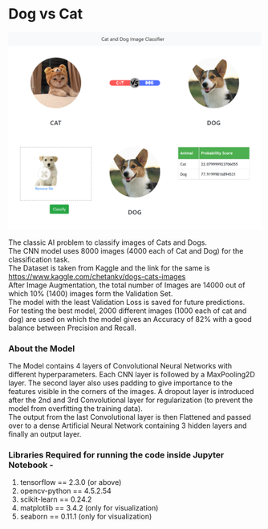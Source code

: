 # Dog vs Cat

![alt text](https://github.com/kanakmi/dogvscat/blob/main/Cover.png?raw=True)

The classic AI problem to classify images of Cats and Dogs.<br>
The CNN model uses 8000 images (4000 each of Cat and Dog) for the classification task.<br>
The Dataset is taken from Kaggle and the link for the same is https://www.kaggle.com/chetankv/dogs-cats-images <br>
After Image Augmentation, the total number of Images are 14000 out of which 10% (1400) images form the Validation Set.<br>
The model with the least Validation Loss is saved for future predictions.<br>
For testing the best model, 2000 different images (1000 each of cat and dog) are used on which the model gives an Accuracy of 82% with a good balance between Precision and Recall.<br>

### About the Model
The Model contains 4 layers of Convolutional Neural Networks with different hyperparameters. Each CNN layer is followed by a MaxPooling2D layer. The second layer also uses padding to give importance to the features visible in the corners of the images. A dropout layer is introduced after the 2nd and 3rd Convolutional layer for regularization (to prevent the model from overfitting the training data).<br>
The output from the last Convolutional layer is then Flattened and passed over to a dense Artificial Neural Network containing 3 hidden layers and finally an output layer.<br>

### Libraries Required for running the code inside Jupyter Notebook -
1. tensorflow == 2.3.0 (or above)
2. opencv-python == 4.5.2.54
3. scikit-learn == 0.24.2
4. matplotlib == 3.4.2 (only for visualization)
5. seaborn == 0.11.1 (only for visualization)
